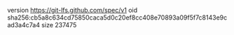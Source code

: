 version https://git-lfs.github.com/spec/v1
oid sha256:cb5a8c634cd75850caca5d0c20ef8cc408e70893a09f5f7c8143e9cad3a4c7a4
size 237475
